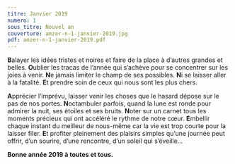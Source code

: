 ```yaml
---
titre: Janvier 2019
numero: 1
sous_titre: Nouvel an
couverture: amzer-n-1-janvier-2019.jpg
pdf: amzer-n-1-janvier-2019.pdf
---
```

**B**alayer les idées tristes et noires et faire de la place à d’autres grandes et belles.
**O**ublier les tracas de l’année qui s’achève pour se concentrer sur les joies à venir.
**N**e jamais limiter le champ de ses possibles.
**N**i se laisser aller à la fatalité.
**E**t prendre soin de ceux qui nous sont les plus chers.

**A**pprécier l’imprévu, laisser venir les choses que le hasard dépose sur le pas de nos portes.
**N**octambuler parfois, quand la lune est ronde pour admirer la nuit, ses étoiles et ses bruits.
**N**oter sur un carnet tous les moments précieux qui ont accéléré le rythme de notre cœur.
**E**mbellir chaque instant du meilleur de nous-même car la vie est trop courte pour la laisser filer.
**E**t profiter pleinement des plaisirs simples qu’une journée peut offrir, d’un sourire, d’une rencontre, d’un soleil qui s’éveille...

**Bonne année 2019 à toutes et tous.**
